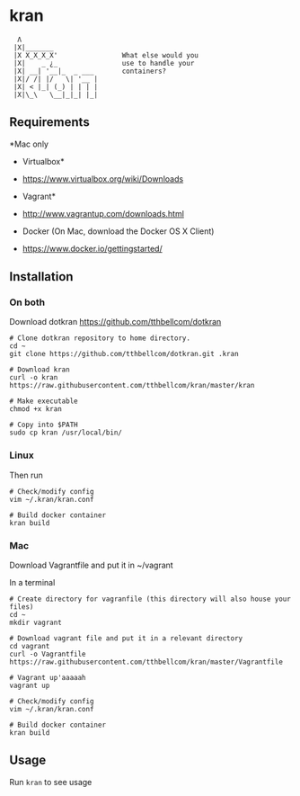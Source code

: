 # kran

```
  Λ
 |X|_______
 |X X_X_X_X'                What else would you
 |X|    _ ¿_                use to handle your
 |X| __| '__|_  _ ___       containers?
 |X|/ /| |/   \| '__ |
 |X| < |_| (_) | | | |
 |X|\_\   \__|_|_| |_|

```


## Requirements 
*Mac only
- Virtualbox*
 - https://www.virtualbox.org/wiki/Downloads

- Vagrant*
 - http://www.vagrantup.com/downloads.html

- Docker (On Mac, download the Docker OS X Client)
 - https://www.docker.io/gettingstarted/



## Installation
### On both
Download dotkran
https://github.com/tthbellcom/dotkran

```
# Clone dotkran repository to home directory.
cd ~
git clone https://github.com/tthbellcom/dotkran.git .kran

# Download kran
curl -o kran https://raw.githubusercontent.com/tthbellcom/kran/master/kran

# Make executable
chmod +x kran

# Copy into $PATH
sudo cp kran /usr/local/bin/

```

### Linux
Then run
``` 
# Check/modify config
vim ~/.kran/kran.conf

# Build docker container
kran build 
```

### Mac

Download Vagrantfile and put it in ~/vagrant

In a terminal

```
# Create directory for vagranfile (this directory will also house your files)
cd ~
mkdir vagrant 

# Download vagrant file and put it in a relevant directory
cd vagrant
curl -o Vagrantfile https://raw.githubusercontent.com/tthbellcom/kran/master/Vagrantfile

# Vagrant up'aaaaah
vagrant up

# Check/modify config
vim ~/.kran/kran.conf

# Build docker container
kran build
```



  
## Usage
Run ``` kran ``` to see usage
